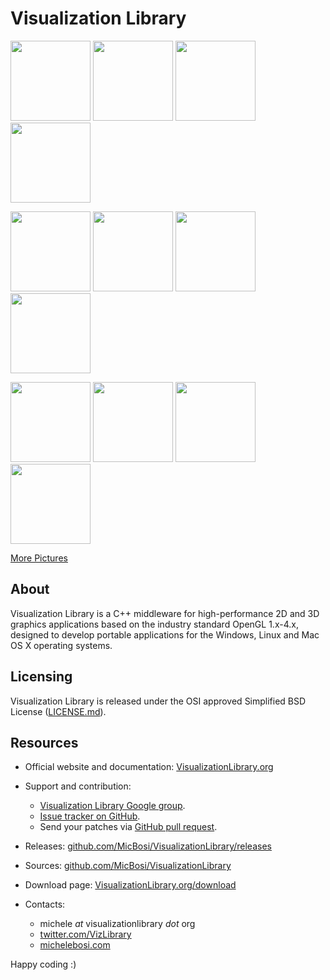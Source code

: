 # Visualization Library

<img src="http://visualizationlibrary.org/docs/2.0/gallery/tess04.jpg" width=128> <img src="http://visualizationlibrary.org/docs/2.0/pics/pagGuideStereo_1.jpg" width=128> <img src="http://visualizationlibrary.org/docs/2.0/gallery/raycast01.jpg" width=128> <img src="http://visualizationlibrary.org/docs/2.0/gallery/mandel04.jpg" width=128 height=128>

<img src="http://visualizationlibrary.org/docs/2.0/gallery/mol02.jpg" width=128> <img src="http://visualizationlibrary.org/docs/2.0/gallery/bezier01.jpg" width=128> <img src="http://visualizationlibrary.org/docs/2.0/gallery/edge04.jpg" width=128> <img src="http://visualizationlibrary.org/docs/2.0/gallery/extrude02.jpg" width=128>

<img src="http://visualizationlibrary.org/docs/2.0/gallery/glsl16.jpg" width=128> <img src="http://visualizationlibrary.org/docs/2.0/gallery/glsl07.jpg" width=128> <img src="http://visualizationlibrary.org/docs/2.0/gallery/raycast04.jpg" width=128> <img src="http://visualizationlibrary.org/docs/2.0/gallery/marching-plot.jpg" width=128>

[More Pictures](http://VisualizationLibrary.org/gallery)

## About

Visualization Library is a C++ middleware for high-performance 2D and 3D graphics applications based on the industry standard OpenGL 1.x-4.x, designed to develop portable applications for the Windows, Linux and Mac OS X operating systems.

## Licensing

Visualization Library is released under the OSI approved Simplified BSD License ([LICENSE.md](LICENSE.md)).

## Resources

* Official website and documentation: [VisualizationLibrary.org](http://VisualizationLibrary.org)
  
* Support and contribution:
    * [Visualization Library Google group](https://groups.google.com/forum/#!forum/visualization-library).
    * [Issue tracker on GitHub](https://github.com/MicBosi/VisualizationLibrary/issues).
    * Send your patches via [GitHub pull request](https://help.github.com/articles/using-pull-requests/).

* Releases: [github.com/MicBosi/VisualizationLibrary/releases](https://github.com/MicBosi/VisualizationLibrary/releases)

* Sources: [github.com/MicBosi/VisualizationLibrary](https://github.com/MicBosi/VisualizationLibrary)

* Download page: [VisualizationLibrary.org/download](http://VisualizationLibrary.org/download)

* Contacts: 
    * michele *at* visualizationlibrary *dot* org
    * [twitter.com/VizLibrary](https://twitter.com/VizLibrary)
    * [michelebosi.com](https://michelebosi.com)

Happy coding :)
